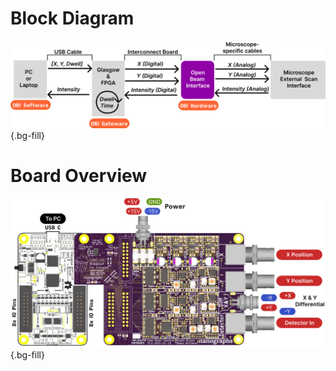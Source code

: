 # Block Diagram
![block_diagram](../_static/obi_block_diagram.svg){.bg-fill}

# Board Overview
![OBI_glasgow](../_static/obi_glasgow_assembly.jpg){.bg-fill}




